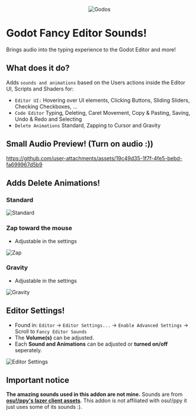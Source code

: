 <div align="center">
  <img src="https://github.com/user-attachments/assets/f4976e74-bc26-442c-ae1b-5f8ef675e345" alt="Godos">
</div>

# Godot Fancy Editor Sounds!
Brings audio into the typing experience to the Godot Editor and more!

## What does it do?
Adds `sounds and animations` based on the Users actions inside the Editor UI, Scripts and Shaders for:
- `Editor UI:` Hovering over UI elements, Clicking Buttons, Sliding Sliders, Checking Checkboxes, ...
- `Code Editor` Typing, Deleting, Caret Movement, Copy & Pasting, Saving, Undo & Redo and Selecting
- `Delete Animations` Standard, Zapping to Cursor and Gravity

## Small Audio Preview! (Turn on audio :))
https://github.com/user-attachments/assets/19c49d35-1f7f-4fe5-bebd-fa699967d5b9

## Adds Delete Animations!
### Standard
<img src="https://github.com/user-attachments/assets/6f201a47-1c84-4a2f-9818-3089f5776f44" alt="Standard">

### Zap toward the mouse
- Adjustable in the settings

<img src="https://github.com/user-attachments/assets/e8fbabcb-dcc5-4de8-944e-d1102441c273" alt="Zap">

### Gravity
- Adjustable in the settings

<img src="https://github.com/user-attachments/assets/ca61ef03-0099-4a0e-9aa9-f072f04264b1" alt="Gravity">


## Editor Settings!
- Found in: `Editor` → `Editor Settings...` → `Enable Advanced Settings` → Scroll to `Fancy Editor Sounds`
- The **Volume(s)** can be adjusted.
- Each **Sound and Animations** can be adjusted or **turned on/off** seperately.
<img src="https://github.com/user-attachments/assets/1e816e8a-304c-4993-994d-1b480fb3644a" alt="Editor Settings">

## Important notice
**The amazing sounds used in this addon are not mine.** Sounds are from **[osu!/ppy's lazer client assets](https://github.com/ppy/osu-resources)**. This addon is not affiliated with osu!/ppy it just uses some of its sounds :).
